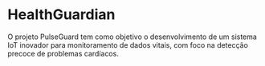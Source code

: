# HealthGuardian
O projeto PulseGuard tem como objetivo o desenvolvimento de um sistema IoT inovador para monitoramento de dados vitais, com foco na detecção precoce de problemas cardíacos.
